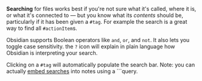 **Searching** for files works best if you're not sure what it's called, where it is, or what it's connected to — but you know what its _contents_ should be, particularly if it has been given a `#tag`. For example the search is a great way to find all `#actionItem`s. 

Obsidian supports Boolean operators like `and`, `or`, and `not`. It also lets you toggle case sensitivity. the `?` icon will explain in plain language how Obsidian is interpreting your search. 

Clicking on a `#tag` will automatically populate the search bar. Note: you can actually [embed searches](https://help.obsidian.md/Plugins/Search#Embed+search+results) into notes using a \`\`\`query.  